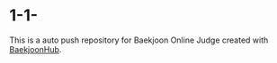 # 1-1-
This is a auto push repository for Baekjoon Online Judge created with [BaekjoonHub](https://github.com/BaekjoonHub/BaekjoonHub).
